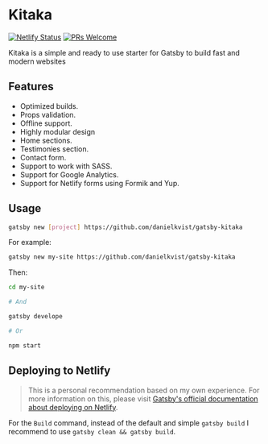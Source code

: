 # Kitaka

[![Netlify Status](https://api.netlify.com/api/v1/badges/263bcf0d-799b-4036-9a6e-768e0d240f0e/deploy-status)](https://app.netlify.com/sites/kitaka/deploys)
[![PRs Welcome](https://img.shields.io/badge/PRs-welcome-brightgreen.svg)](http://makeapullrequest.com)

Kitaka is a simple and ready to use starter for Gatsby to build fast and modern websites

## Features

- Optimized builds.
- Props validation.
- Offline support.
- Highly modular design
- Home sections.
- Testimonies section.
- Contact form.
- Support to work with SASS.
- Support for Google Analytics.
- Support for Netlify forms using Formik and Yup.

## Usage

```bash
gatsby new [project] https://github.com/danielkvist/gatsby-kitaka
```

For example:

```bash
gatsby new my-site https://github.com/danielkvist/gatsby-kitaka
```

Then:

```bash
cd my-site

# And

gatsby develope

# Or

npm start
```

## Deploying to Netlify

> This is a personal recommendation based on my own experience. For more information on this, please visit [Gatsby's official documentation about deploying on Netlify](https://www.gatsbyjs.org/docs/deploying-to-netlify/).

For the `Build` command, instead of the default and simple `gatsby build` I recommend to use `gatsby clean && gatsby build`.
